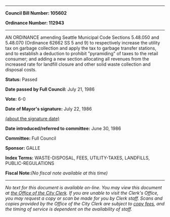 

********

**Council Bill Number: 105602**
   
**Ordinance Number: 112943**
********

 AN ORDINANCE amending Seattle Municipal Code Sections 5.48.050 and 5.48.070 (Ordinance 62662 SS 5 and 9) to respectively increase the utility tax on garbage collection and apply the tax to garbage transfer stations, and to establish a deduction to prohibit "pyramiding" of taxes to the retail consumer; and adding a new section allocating all revenues from the increased rate for landfill closure and other solid waste collection and disposal costs.

**Status:** Passed
   
**Date passed by Full Council:** July 21, 1986
   
**Vote:** 6-0
   
**Date of Mayor's signature:** July 22, 1986
   
[(about the signature date)](/~public/approvaldate.htm)
   
   
   
**Date introduced/referred to committee:** June 30, 1986
   
**Committee:** Full Council
   
**Sponsor:** GALLE
   
   
**Index Terms:** WASTE-DISPOSAL, FEES, UTILITY-TAXES, LANDFILLS, PUBLIC-REGULATIONS

**Fiscal Note:**_(No fiscal note available at this time)_
********

_No text for this document is available on-line. You may view this document at [the Office of the City Clerk](http://www.seattle.gov/leg/clerk/contactUs.htm). If you are unable to visit the Clerk's Office, you may request a copy or scan be made for you by Clerk staff. Scans and copies provided by the Office of the City Clerk are subject to [copy fees](http://clerk.seattle.gov/~public/clerkfees.htm), and the timing of service is dependent on the availability of staff._

